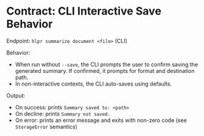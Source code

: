 # Contract: CLI Interactive Save Behavior

Endpoint: `hlpr summarize document <file>` (CLI)

Behavior:
- When run without `--save`, the CLI prompts the user to confirm saving the generated summary. If confirmed, it prompts for format and destination path.
- In non-interactive contexts, the CLI auto-saves using defaults.

Output:
- On success: prints `Summary saved to: <path>`
- On decline: prints `Summary not saved.`
- On error: prints an error message and exits with non-zero code (see `StorageError` semantics)
